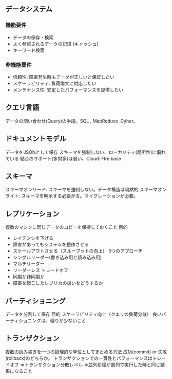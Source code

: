 ## データシステム
### 機能要件
- データの保存・検索
- よく参照されるデータの記憶 (キャッシュ)
- キーワード検索
### 非機能要件
- 信頼性: 障害発生時もデータが正しいと保証したい
- スケーラビリティ: 負荷増大に対応したい
- メンテナンス性: 安定したパフォーマンスを提供したい

## クエリ言語
データの問い合わせ(Query)の手段。SQL , MapReduce ,Cyher。

## ドキュメントモデル
データをJSONとして保存
スキーマを強制しない、ローカリティ(局所性)に優れている
結合のサポート(多対多)は弱い、Cloud: FIre base

## スキーマ
スキーマオンリード: スキーマを強制しない。データ構造は暗黙的
スキーマオンライト: スキーマを明示する必要がる。マイグレーションが必要。

## レプリケーション
複数のマシンに同じデータのコピーを保持しておくこと
目的
- レイテンシを下げる
- 障害があってもシステムを動作させる
- スケールアウトさせる（スループットの向上）
3つのアプローチ
- シングルリーダー(書き込み用と読み込み用)
- マルチリーダー
- リーダーレス
トレードオフ
- 同期か非同期か
- 障害を起こしたレプリカの扱いをどうするか

## パーティショニング
データを分割して保存
目的
スケーラビリティ向上（クエリの負荷分散）
良いパーティショニングは、偏りが少ないこと

## トランザクション
複数の読み書きを一つの論理的な単位としてまとめる方法
成功(commit) or 失敗(rollback)のどちらか。
トランザクションでの一貫性とパフォーマンスはトレードオフ
=>トランザクション分散レベル
=>並列処理が直列で実行した時と同じ結果になること
　　
